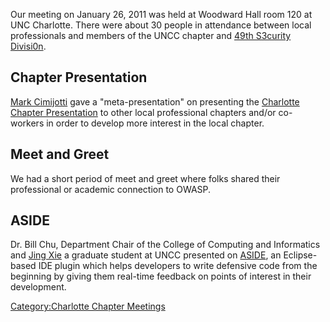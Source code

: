 Our meeting on January 26, 2011 was held at Woodward Hall room 120 at
UNC Charlotte. There were about 30 people in attendance between local
professionals and members of the UNCC chapter and [49th S3curity
Divisi0n](http://49sd.tk/).

## Chapter Presentation

[Mark Cimijotti](user:Mark_Cimijotti "wikilink") gave a
"meta-presentation" on presenting the [Charlotte Chapter
Presentation](Media:Charlotte_OWASP_Presentation_Template.ppt "wikilink")
to other local professional chapters and/or co-workers in order to
develop more interest in the local chapter.

## Meet and Greet

We had a short period of meet and greet where folks shared their
professional or academic connection to OWASP.

## ASIDE

Dr. Bill Chu, Department Chair of the College of Computing and
Informatics and [Jing Xie](User:Jing_Xie "wikilink") a graduate student
at UNCC presented on [ASIDE](OWASP_ASIDE_Project "wikilink"), an
Eclipse-based IDE plugin which helps developers to write defensive code
from the beginning by giving them real-time feedback on points of
interest in their development.

[Category:Charlotte Chapter
Meetings](Category:Charlotte_Chapter_Meetings "wikilink")